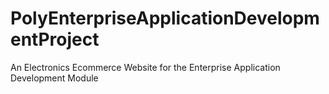# PolyEnterpriseApplicationDevelopmentProject
An Electronics Ecommerce Website for the Enterprise Application Development Module

